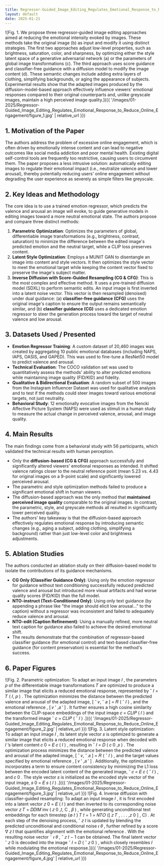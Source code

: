 ```yaml
---
title: Regressor-Guided_Image_Editing_Regulates_Emotional_Response_to_Reduce_Online_Engagement
layout: default
date: 2025-01-21
---
```

![Fig. 1. We propose three regressor-guided image editing approaches aimed at reducing the emotional intensity evoked by images. These methods take the original image (b) as input and modify it using distinct strategies. The first two approaches adjust low-level properties, such as brightness, saturation, color, and sharpness, by optimizing either the style latent space of a generative adversarial network (a) or the parameters of global image transformations (c). The third approach uses score guidance and classifier-free guidance with a diffusion model to modify the image content (d). These semantic changes include adding extra layers of clothing, simplifying backgrounds, or aging the appearance of subjects. Experimental results show that the adapted images produced by the diffusion-model-based approach effectively influence viewers’ emotional responses compared to their original counterparts and, unlike greyscale images, maintain a high perceived image quality.]({{ '/images/01-2025/Regressor-Guided_Image_Editing_Regulates_Emotional_Response_to_Reduce_Online_Engagement/figure_1.jpg' | relative_url }})
## 1. Motivation of the Paper
The authors address the problem of excessive online engagement, which is often driven by emotionally intense content and can lead to negative outcomes like social media addiction and poor mental health. Existing digital self-control tools are frequently too restrictive, causing users to circumvent them. The paper proposes a less intrusive solution: automatically editing images to regulate their emotional impact (i.e., neutralize valence and lower arousal), thereby potentially reducing users' online engagement without degrading the user experience as severely as simple filters like greyscale.

## 2. Key Ideas and Methodology
The core idea is to use a trained emotion regressor, which predicts the valence and arousal an image will evoke, to guide generative models in editing images toward a more neutral emotional state. The authors propose and compare three distinct methods:
1.  **Parametric Optimization**: Optimizes the parameters of global, differentiable image transformations (e.g., brightness, contrast, saturation) to minimize the difference between the edited image's predicted emotion and the neutral target, while a CLIP loss preserves content.
2.  **Latent Style Optimization**: Employs a MUNIT GAN to disentangle an image into content and style vectors. It then optimizes the style vector to meet the emotional target while keeping the content vector fixed to preserve the image's subject matter.
3.  **Inverse Diffusion with Score-Guided Resampling (CG & CFG)**: This is the most complex and effective method. It uses a pre-trained diffusion model (SDXL) to perform semantic edits. An input image is first inverted into a latent noise vector. This vector is then resampled (denoised) under dual guidance: (a) **classifier-free guidance (CFG)** uses the original image's caption to ensure the output remains semantically similar, and (b) **classifier guidance (CG)** uses a dedicated emotion regressor to steer the generation process toward the target of neutral valence and low arousal.

## 3. Datasets Used / Presented
- **Emotion Regressor Training**: A custom dataset of 20,460 images was created by aggregating 10 public emotional databases (including NAPS, IAPS, OASIS, and GAPED). This was used to fine-tune a ResNet50 model to predict valence and arousal.
- **Technical Evaluation**: The COCO validation set was used to quantitatively assess the methods' ability to alter predicted emotions while maintaining image quality (FID/KID) and fidelity.
- **Qualitative & Bidirectional Evaluation**: A random subset of 500 images from the Instagram Influencer Dataset was used for qualitative analysis and to test if the methods could steer images toward various emotional targets, not just neutrality.
- **Behavioral Study**: 12 emotionally evocative images from the Nencki Affective Picture System (NAPS) were used as stimuli in a human study to measure the actual change in perceived valence, arousal, and image quality.

## 4. Main Results
The main findings come from a behavioral study with 56 participants, which validated the technical results with human perception.
- Only the **diffusion-based (CG & CFG)** approach successfully and significantly altered viewers' emotional responses as intended. It shifted valence ratings closer to the neutral reference point (mean 5.23 vs. 4.43 for original images on a 9-point scale) and significantly lowered perceived arousal.
- The parametric and style optimization methods failed to produce a significant emotional shift in human viewers.
- The diffusion-based approach was the only method that **maintained perceived image quality** comparable to the original images. In contrast, the parametric, style, and greyscale methods all resulted in significantly lower perceived quality.
- The authors' key takeaway is that the diffusion-based approach effectively regulates emotional response by introducing semantic changes (e.g., aging a subject, adding clothing, simplifying a background) rather than just low-level color and brightness adjustments.

## 5. Ablation Studies
The authors conducted an ablation study on their diffusion-based model to isolate the contributions of its guidance mechanisms.
- **CG Only (Classifier Guidance Only)**: Using only the emotion regressor for guidance without text conditioning successfully reduced predicted valence and arousal but introduced more visual artifacts and had worse quality scores (FID/KID) than the full model.
- **NTO-instruct (Text-Conditioned Only)**: Using only text guidance (by appending a phrase like "the image should elicit low arousal..." to the caption) without a regressor was inconsistent and failed to adequately reduce valence and arousal.
- **NTO-edit (Caption Refinement)**: Using a manually refined, more neutral text caption for guidance also failed to achieve the desired emotional shift.
- The results demonstrate that the combination of regressor-based classifier guidance (for emotional control) and text-based classifier-free guidance (for content preservation) is essential for the method's success.

## 6. Paper Figures
![Fig. 2. Parametric optimization: To adapt an input image 𝐼 , the parameters 𝑝 of the differentiable image transformations 𝑇 are optimized to produce a similar image that elicits a reduced emotional response, represented by ˆ 𝐼 = 𝑇 ( 𝐼, 𝑝 ) . The optimization minimizes the distance between the predicted valence and arousal of the adapted image, [ ˆ 𝑣, ˆ 𝑎 ] = 𝑅 ( ˆ 𝐼 ) , and the emotional reference , [ 𝑣 ′ ,𝑎 ′ ] . It further ensures a high cosine similarity between the CLIP-space embeddings of the input image 𝑐 = 𝐶𝐿𝐼𝑃 ( 𝐼 ) and the transformed image ˆ 𝑐 = 𝐶𝐿𝐼𝑃 ( ˆ 𝐼 ) .]({{ '/images/01-2025/Regressor-Guided_Image_Editing_Regulates_Emotional_Response_to_Reduce_Online_Engagement/figure_2.jpg' | relative_url }})
![Fig. 3. Latent style optimization: To adapt an input image 𝐼 , its latent style vector 𝑠 is optimized to generate a similar image that elicits a reduced emotional response when decoded with 𝐼 ’s latent content 𝑐 0 = 𝐸 𝑐 ( 𝐼 ) , resulting in ˆ 𝐼 = 𝐷 ( 𝑐 0 ,𝑠 ) . The optimization process minimizes the distance between the predicted valence and arousal of the adapted image, [ ˆ 𝑣, ˆ 𝑎 ] = 𝑅 ( ˆ 𝐼 ) , and the target values specified by emotional reference , [ 𝑣 ′ ,𝑎 ′ ] . Additionally, the optimization incorporates a term to ensure content consistency by minimizing the L1 loss between the encoded latent content of the generated image, ˆ 𝑐 = 𝐸 𝑐 ( ˆ 𝐼 ) , and 𝑐 0 . The style vector 𝑠 is initialized as the encoded style vector of the input image, 𝑠 0 = 𝐸 𝑠 ( 𝐼 ) .]({{ '/images/01-2025/Regressor-Guided_Image_Editing_Regulates_Emotional_Response_to_Reduce_Online_Engagement/figure_3.jpg' | relative_url }})
![Fig. 4. Inverse diffusion with classifier-guided resampling: To adapt an input image 𝐼 , it is first encoded into a latent vector 𝑧 0 = 𝐸 ( 𝐼 ) and then inverted to its corresponding noise vector 𝑧 𝑇 = 𝐷𝐷𝐼𝑀 inv ( 𝑧 0 ,𝑡, C , 𝛽 ) , while generating unconditional text embeddings for each timestep {∅ 𝑡 } 𝑇 𝑡 = 1 = 𝑁𝑇𝑂 ([ 𝑧 𝑇 , . . . ,𝑧 0 ] , C) . At each step of the denoising process, ˆ 𝑧 𝑡 is updated by blending the predicted unconditional and conditional noise 𝜖 𝜃 , further refined by a score ∇ 𝑧 𝑡 that quantifies alignment with the emotional reference . With the resulting noise vector ˜ 𝜖 𝜃 , ˆ 𝑧 𝑡 − 1 can be obtained. The final latent vector ˆ 𝑧 0 is decoded into the image ˆ 𝐼 = 𝐷 ( ˆ 𝑧 0 ) , which closely resembles 𝐼 while modulating the emotional response.]({{ '/images/01-2025/Regressor-Guided_Image_Editing_Regulates_Emotional_Response_to_Reduce_Online_Engagement/figure_4.jpg' | relative_url }})
